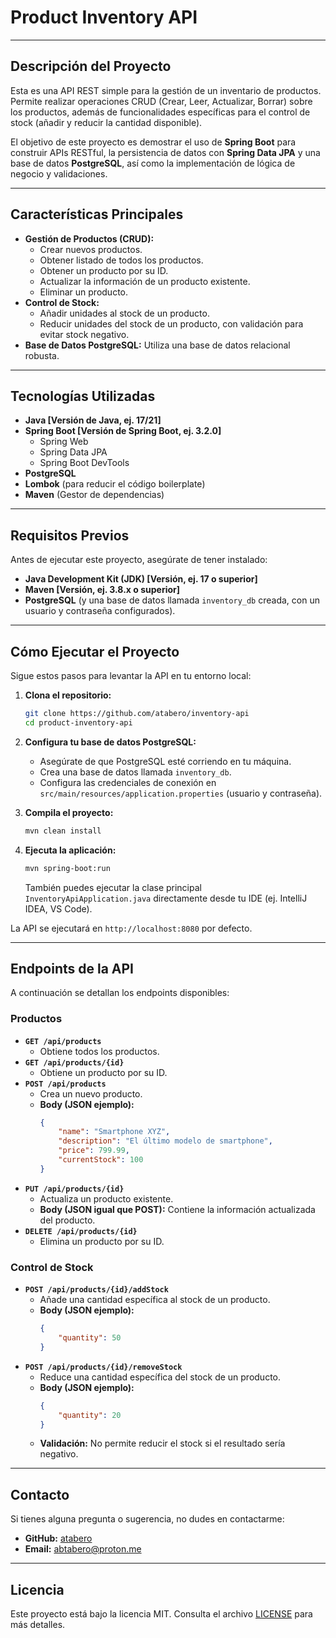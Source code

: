 # Product Inventory API

---

## Descripción del Proyecto

Esta es una API REST simple para la gestión de un inventario de productos. Permite realizar operaciones CRUD (Crear, Leer, Actualizar, Borrar) sobre los productos, además de funcionalidades específicas para el control de stock (añadir y reducir la cantidad disponible).

El objetivo de este proyecto es demostrar el uso de **Spring Boot** para construir APIs RESTful, la persistencia de datos con **Spring Data JPA** y una base de datos **PostgreSQL**, así como la implementación de lógica de negocio y validaciones.

---

## Características Principales

* **Gestión de Productos (CRUD):**
    * Crear nuevos productos.
    * Obtener listado de todos los productos.
    * Obtener un producto por su ID.
    * Actualizar la información de un producto existente.
    * Eliminar un producto.
* **Control de Stock:**
    * Añadir unidades al stock de un producto.
    * Reducir unidades del stock de un producto, con validación para evitar stock negativo.
* **Base de Datos PostgreSQL:** Utiliza una base de datos relacional robusta.

---

## Tecnologías Utilizadas

* **Java [Versión de Java, ej. 17/21]**
* **Spring Boot [Versión de Spring Boot, ej. 3.2.0]**
    * Spring Web
    * Spring Data JPA
    * Spring Boot DevTools
* **PostgreSQL**
* **Lombok** (para reducir el código boilerplate)
* **Maven** (Gestor de dependencias)

---

## Requisitos Previos

Antes de ejecutar este proyecto, asegúrate de tener instalado:

* **Java Development Kit (JDK) [Versión, ej. 17 o superior]**
* **Maven [Versión, ej. 3.8.x o superior]**
* **PostgreSQL** (y una base de datos llamada `inventory_db` creada, con un usuario y contraseña configurados).

---

## Cómo Ejecutar el Proyecto

Sigue estos pasos para levantar la API en tu entorno local:

1.  **Clona el repositorio:**
    ```bash
    git clone https://github.com/atabero/inventory-api
    cd product-inventory-api
    ```

2.  **Configura tu base de datos PostgreSQL:**
    * Asegúrate de que PostgreSQL esté corriendo en tu máquina.
    * Crea una base de datos llamada `inventory_db`.
    * Configura las credenciales de conexión en `src/main/resources/application.properties` (usuario y contraseña).

3.  **Compila el proyecto:**
    ```bash
    mvn clean install
    ```

4.  **Ejecuta la aplicación:**
    ```bash
    mvn spring-boot:run
    ```
    También puedes ejecutar la clase principal `InventoryApiApplication.java` directamente desde tu IDE (ej. IntelliJ IDEA, VS Code).

La API se ejecutará en `http://localhost:8080` por defecto.

---

## Endpoints de la API

A continuación se detallan los endpoints disponibles:

### Productos

* **`GET /api/products`**
    * Obtiene todos los productos.
* **`GET /api/products/{id}`**
    * Obtiene un producto por su ID.
* **`POST /api/products`**
    * Crea un nuevo producto.
    * **Body (JSON ejemplo):**
        ```json
        {
            "name": "Smartphone XYZ",
            "description": "El último modelo de smartphone",
            "price": 799.99,
            "currentStock": 100
        }
        ```
* **`PUT /api/products/{id}`**
    * Actualiza un producto existente.
    * **Body (JSON igual que POST):** Contiene la información actualizada del producto.
* **`DELETE /api/products/{id}`**
    * Elimina un producto por su ID.

### Control de Stock

* **`POST /api/products/{id}/addStock`**
    * Añade una cantidad específica al stock de un producto.
    * **Body (JSON ejemplo):**
        ```json
        {
            "quantity": 50
        }
        ```
* **`POST /api/products/{id}/removeStock`**
    * Reduce una cantidad específica del stock de un producto.
    * **Body (JSON ejemplo):**
        ```json
        {
            "quantity": 20
        }
        ```
    * **Validación:** No permite reducir el stock si el resultado sería negativo.

---

## Contacto

Si tienes alguna pregunta o sugerencia, no dudes en contactarme:

* **GitHub:** [atabero](https://github.com/atabero)
* **Email:** abtabero@proton.me

---

## Licencia

Este proyecto está bajo la licencia MIT. Consulta el archivo [LICENSE](LICENSE) para más detalles. 